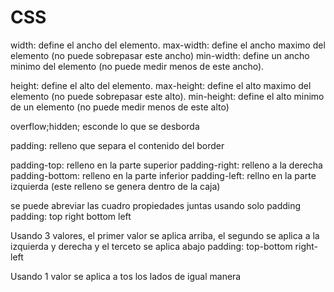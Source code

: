 # CSS
width: define el ancho del elemento.
max-width: define el ancho maximo del elemento (no puede sobrepasar este ancho)
min-width: define un ancho minimo del elemento (no puede medir menos de este ancho).

height: define el alto del elemento.
max-height: define el alto maximo del elemento (no puede sobrepasar este alto).
min-height: define el alto minimo de un elemento (no puede medir menos de este alto)

overflow;hidden; esconde lo que se desborda

padding: relleno que separa el contenido del border

padding-top: relleno en la parte superior
padding-right: relleno a la derecha
padding-bottom: relleno en la parte inferior
padding-left: rellno en la parte izquierda 
(este relleno se genera dentro de la caja)

se puede abreviar las  cuadro propiedades juntas usando solo padding
padding: top right bottom left

Usando 3 valores, el primer valor se aplica arriba, el segundo se aplica a la izquierda y derecha y el terceto se aplica abajo
padding: top-bottom right-left

Usando 1 valor se aplica a tos los lados de igual manera 

